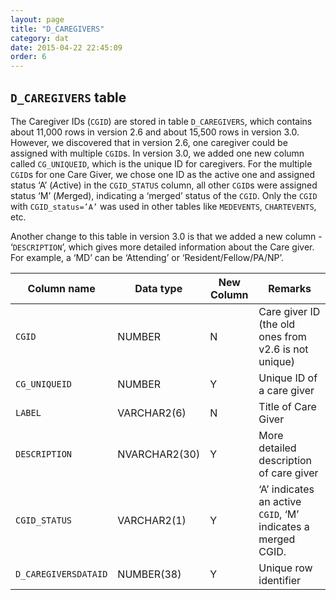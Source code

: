 ```yaml
---
layout: page
title: "D_CAREGIVERS"
category: dat
date: 2015-04-22 22:45:09
order: 6
---
```


## ```D_CAREGIVERS``` table

The Caregiver IDs (```CGID```) are stored in table ```D_CAREGIVERS```, which
contains about 11,000 rows in version 2.6 and about 15,500 rows in
version 3.0. However, we discovered that in version 2.6, one caregiver
could be assigned with multiple ```CGID```s. In version 3.0, we added one new
column called ```CG_UNIQUEID```, which is the unique ID for caregivers. For
the multiple ```CGID```s for one Care Giver, we chose one ID as the active one
and assigned status ‘A’ (*A*ctive) in the ```CGID_STATUS``` column, all other
```CGID```s were assigned status ‘M’ (*M*erged), indicating a ‘merged’ status
of the ```CGID```. Only the ```CGID``` with ```CGID_status=’A’``` was used in other tables like ```MEDEVENTS```, ```CHARTEVENTS```, etc.

Another change to this table in version 3.0 is that we added a new
column - ‘```DESCRIPTION```’, which gives more detailed information about the
Care giver. For example, a ‘MD’ can be ‘Attending’ or ‘Resident/Fellow/PA/NP’.

Column name | Data type | New Column | Remarks
--- | --- | --- | ---
```CGID```| NUMBER| N | Care giver ID (the old ones from v2.6 is not unique)
```CG_UNIQUEID``` | NUMBER | Y | Unique ID of a care giver
```LABEL``` | VARCHAR2(6) | N | Title of Care Giver
```DESCRIPTION``` | NVARCHAR2(30) | Y | More detailed description of care giver
```CGID_STATUS``` | VARCHAR2(1) | Y | ‘A’ indicates an active ```CGID```, ‘M’ indicates a merged CGID.
```D_CAREGIVERSDATAID``` | NUMBER(38) | Y | Unique row identifier


